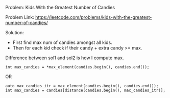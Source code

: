 Problem: Kids With the Greatest Number of Candies

Problem Link: https://leetcode.com/problems/kids-with-the-greatest-number-of-candies/

Solution:
+ First find max num of candies amongst all kids.
+ Then for each kid check if their candy + extra candy >= max.

Difference between sol1 and sol2 is how I compute max.

```
int max_candies = *max_element(candies.begin(), candies.end()); 
```

OR

```
auto max_candies_itr = max_element(candies.begin(), candies.end());
int max_candies = candies[distance(candies.begin(), max_candies_itr)];
```
